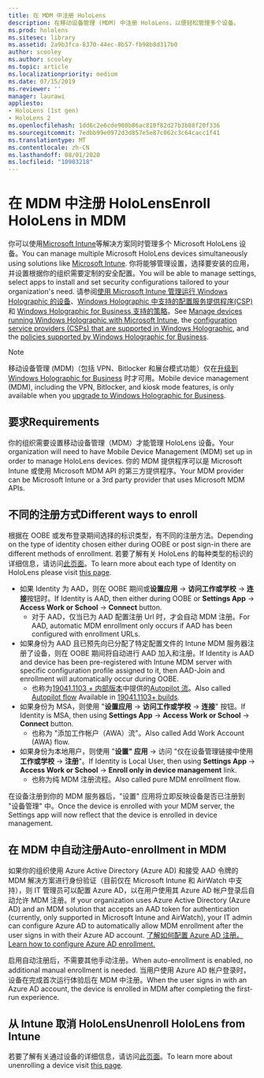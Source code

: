 ```yaml
---
title: 在 MDM 中注册 HoloLens
description: 在移动设备管理 (MDM) 中注册 HoloLens，以便轻松管理多个设备。
ms.prod: hololens
ms.sitesec: library
ms.assetid: 2a9b3fca-8370-44ec-8b57-fb98b8d317b0
author: scooley
ms.author: scooley
ms.topic: article
ms.localizationpriority: medium
ms.date: 07/15/2019
ms.reviewer: ''
manager: laurawi
appliesto:
- HoloLens (1st gen)
- HoloLens 2
ms.openlocfilehash: 1dd6c2e6cde980b86ac810f82d27b3b88f20f336
ms.sourcegitcommit: 7edbb99e0972d3d857e5e87c062c3c64cacc1f41
ms.translationtype: MT
ms.contentlocale: zh-CN
ms.lasthandoff: 08/01/2020
ms.locfileid: "10903218"
---
```

# <span data-ttu-id="3cb7c-103">在 MDM 中注册 HoloLens</span><span class="sxs-lookup"><span data-stu-id="3cb7c-103">Enroll HoloLens in MDM</span></span>

<span data-ttu-id="3cb7c-104">你可以使用[Microsoft Intune](https://docs.microsoft.com/intune/windows-holographic-for-business)等解决方案同时管理多个 Microsoft HoloLens 设备。</span><span class="sxs-lookup"><span data-stu-id="3cb7c-104">You can manage multiple Microsoft HoloLens devices simultaneously using solutions like [Microsoft Intune](https://docs.microsoft.com/intune/windows-holographic-for-business).</span></span> <span data-ttu-id="3cb7c-105">你将能够管理设置，选择要安装的应用，并设置根据你的组织需要定制的安全配置。</span><span class="sxs-lookup"><span data-stu-id="3cb7c-105">You will be able to manage settings, select apps to install and set security configurations tailored to your organization's need.</span></span> <span data-ttu-id="3cb7c-106">请参阅[使用 Microsoft Intune 管理运行 Windows Holographic 的设备](https://docs.microsoft.com/intune/windows-holographic-for-business)、[Windows Holographic 中支持的配置服务提供程序(CSP)](https://msdn.microsoft.com/windows/hardware/commercialize/customize/mdm/configuration-service-provider-reference#hololens) 和 [Windows Holographic for Business 支持的策略](https://msdn.microsoft.com/windows/hardware/commercialize/customize/mdm/policy-configuration-service-provider#hololenspolicies)。</span><span class="sxs-lookup"><span data-stu-id="3cb7c-106">See [Manage devices running Windows Holographic with Microsoft Intune](https://docs.microsoft.com/intune/windows-holographic-for-business), the [configuration service providers (CSPs) that are supported in Windows Holographic](https://msdn.microsoft.com/windows/hardware/commercialize/customize/mdm/configuration-service-provider-reference#hololens), and the [policies supported by Windows Holographic for Business](https://msdn.microsoft.com/windows/hardware/commercialize/customize/mdm/policy-configuration-service-provider#hololenspolicies).</span></span>

> [!NOTE]
> <span data-ttu-id="3cb7c-107">移动设备管理 (MDM)（包括 VPN、Bitlocker 和展台模式功能）仅在[升级到 Windows Holographic for Business](hololens1-upgrade-enterprise.md) 时才可用。</span><span class="sxs-lookup"><span data-stu-id="3cb7c-107">Mobile device management (MDM), including the VPN, Bitlocker, and kiosk mode features, is only available when you [upgrade to Windows Holographic for Business](hololens1-upgrade-enterprise.md).</span></span>

## <span data-ttu-id="3cb7c-108">要求</span><span class="sxs-lookup"><span data-stu-id="3cb7c-108">Requirements</span></span>

 <span data-ttu-id="3cb7c-109">你的组织需要设置移动设备管理（MDM）才能管理 HoloLens 设备。</span><span class="sxs-lookup"><span data-stu-id="3cb7c-109">Your organization will need to have Mobile Device Management (MDM) set up in order to manage HoloLens devices.</span></span> <span data-ttu-id="3cb7c-110">你的 MDM 提供程序可以是 Microsoft Intune 或使用 Microsoft MDM API 的第三方提供程序。</span><span class="sxs-lookup"><span data-stu-id="3cb7c-110">Your MDM provider can be Microsoft Intune or a 3rd party provider that uses Microsoft MDM APIs.</span></span>
 
## <span data-ttu-id="3cb7c-111">不同的注册方式</span><span class="sxs-lookup"><span data-stu-id="3cb7c-111">Different ways to enroll</span></span>

<span data-ttu-id="3cb7c-112">根据在 OOBE 或发布登录期间选择的标识类型，有不同的注册方法。</span><span class="sxs-lookup"><span data-stu-id="3cb7c-112">Depending on the type of identity chosen either during OOBE or post sign-in there are different methods of enrollment.</span></span> <span data-ttu-id="3cb7c-113">若要了解有关 HoloLens 的每种类型的标识的详细信息，请访问[此页面](hololens-identity.md)。</span><span class="sxs-lookup"><span data-stu-id="3cb7c-113">To learn more about each type of Identity on HoloLens please visit [this page](hololens-identity.md).</span></span>

- <span data-ttu-id="3cb7c-114">如果 Identity 为 AAD，则在 OOBE 期间或**设置应用**  ->  **访问工作或学校**  ->  **连接**按钮时。</span><span class="sxs-lookup"><span data-stu-id="3cb7c-114">If Identity is AAD, then either during OOBE or **Settings App** -> **Access Work or School** -> **Connect** button.</span></span>
    - <span data-ttu-id="3cb7c-115">对于 AAD，仅当已为 AAD 配置注册 Url 时，才会自动 MDM 注册。</span><span class="sxs-lookup"><span data-stu-id="3cb7c-115">For AAD, automatic MDM enrollment only occurs if AAD has been configured with enrollment URLs.</span></span>
- <span data-ttu-id="3cb7c-116">如果身份为 AAD 且已预先向已分配了特定配置文件的 Intune MDM 服务器注册了设备，则在 OOBE 期间将自动进行 AAD 加入和注册。</span><span class="sxs-lookup"><span data-stu-id="3cb7c-116">If Identity is AAD and device has been pre-registered with Intune MDM server with specific configuration profile assigned to it, then AAD-Join and enrollment will automatically occur during OOBE.</span></span>
    - <span data-ttu-id="3cb7c-117">也称为[19041.1103 + 内部版本](hololens-release-notes.md#windows-holographic-version-2004)中提供的[Autopilot 流](hololens2-autopilot.md)。</span><span class="sxs-lookup"><span data-stu-id="3cb7c-117">Also called [Autopilot flow](hololens2-autopilot.md) Available in [19041.1103+ builds](hololens-release-notes.md#windows-holographic-version-2004).</span></span>
- <span data-ttu-id="3cb7c-118">如果身份为 MSA，则使用 "**设置应用**  ->  **访问工作或学校**  ->  **连接**" 按钮。</span><span class="sxs-lookup"><span data-stu-id="3cb7c-118">If Identity is MSA, then using **Settings App** -> **Access Work or School** -> **Connect** button.</span></span>
    - <span data-ttu-id="3cb7c-119">也称为 "添加工作帐户（AWA）流"。</span><span class="sxs-lookup"><span data-stu-id="3cb7c-119">Also called Add Work Account (AWA) flow.</span></span>
- <span data-ttu-id="3cb7c-120">如果身份为本地用户，则使用 "**设置" 应用**  ->  访问 "仅在设备管理链接中使用**工作或学校**  ->  **注册**"。</span><span class="sxs-lookup"><span data-stu-id="3cb7c-120">If Identity is Local User, then using **Settings App** -> **Access Work or School** -> **Enroll only in device management** link.</span></span>
    - <span data-ttu-id="3cb7c-121">也称为纯 MDM 注册流程。</span><span class="sxs-lookup"><span data-stu-id="3cb7c-121">Also called pure MDM enrollment flow.</span></span>

<span data-ttu-id="3cb7c-122">在设备注册到你的 MDM 服务器后，"设置" 应用将立即反映设备是否已注册到 "设备管理" 中。</span><span class="sxs-lookup"><span data-stu-id="3cb7c-122">Once the device is enrolled with your MDM server, the Settings app will now reflect that the device is enrolled in device management.</span></span>

## <span data-ttu-id="3cb7c-123">在 MDM 中自动注册</span><span class="sxs-lookup"><span data-stu-id="3cb7c-123">Auto-enrollment in MDM</span></span>

<span data-ttu-id="3cb7c-124">如果你的组织使用 Azure Active Directory (Azure AD) 和接受 AAD 令牌的 MDM 解决方案进行身份验证（目前仅在 Microsoft Intune 和 AirWatch 中支持），则 IT 管理员可以配置 Azure AD，以在用户使用其 Azure AD 帐户登录后自动允许 MDM 注册。</span><span class="sxs-lookup"><span data-stu-id="3cb7c-124">If your organization uses Azure Active Directory (Azure AD) and an MDM solution that accepts an AAD token for authentication (currently, only supported in Microsoft Intune and AirWatch), your IT admin can configure Azure AD to automatically allow MDM enrollment after the user signs in with their Azure AD account.</span></span> [<span data-ttu-id="3cb7c-125">了解如何配置 Azure AD 注册。</span><span class="sxs-lookup"><span data-stu-id="3cb7c-125">Learn how to configure Azure AD enrollment.</span></span>](https://docs.microsoft.com/mem/intune/enrollment/windows-enroll#enable-windows-10-automatic-enrollment)

<span data-ttu-id="3cb7c-126">启用自动注册后，不需要其他手动注册。</span><span class="sxs-lookup"><span data-stu-id="3cb7c-126">When auto-enrollment is enabled, no additional manual enrollment is needed.</span></span> <span data-ttu-id="3cb7c-127">当用户使用 Azure AD 帐户登录时，设备在完成首次运行体验后在 MDM 中注册。</span><span class="sxs-lookup"><span data-stu-id="3cb7c-127">When the user signs in with an Azure AD account, the device is enrolled in MDM after completing the first-run experience.</span></span>

## <span data-ttu-id="3cb7c-128">从 Intune 取消 HoloLens</span><span class="sxs-lookup"><span data-stu-id="3cb7c-128">Unenroll HoloLens from Intune</span></span>

<span data-ttu-id="3cb7c-129">若要了解有关通过设备的详细信息，请访问[此页面](https://docs.microsoft.com/windows/client-management/mdm/disconnecting-from-mdm-unenrollment)。</span><span class="sxs-lookup"><span data-stu-id="3cb7c-129">To learn more about unenrolling a device visit [this page](https://docs.microsoft.com/windows/client-management/mdm/disconnecting-from-mdm-unenrollment).</span></span> 

